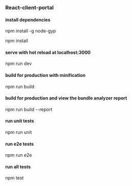 ### React-client-portal

#### install dependencies

npm install -g node-gyp

npm install

#### serve with hot reload at localhost:3000
npm run dev  

#### build for production with minification
npm run build

#### build for production and view the bundle analyzer report
npm run build --report

#### run unit tests
npm run unit

#### run e2e tests
npm run e2e

#### run all tests
npm test
